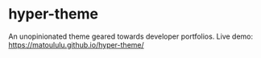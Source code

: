 # hyper-theme
 An unopinionated theme geared towards developer portfolios. Live demo: https://matoululu.github.io/hyper-theme/
